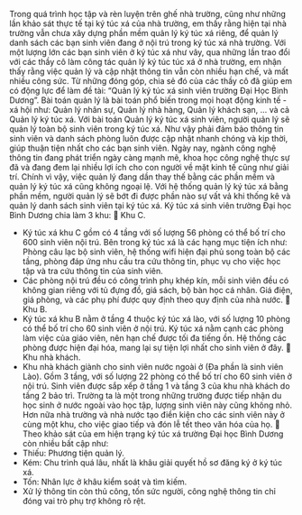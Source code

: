 Trong quá trình học tập và rèn luyện trên ghế nhà trường, cũng như những lần khảo sát thực tế tại ký túc xá của nhà trường, em thấy rằng hiện tại nhà trường vẫn chưa xây dựng phần mềm quản lý ký túc xá riêng, để quản lý danh sách các bạn sinh viên đang ở nội trú trong ký túc xá nhà trường.
Với một lượng lớn các bạn sinh viên ở ký túc xá như vây, qua những lần trao đổi với các thầy cô làm công tác quản lý ký túc túc xá ở nhà trường, em nhận thấy rằng việc quản lý và cập nhật thông tin vẫn còn nhiều hạn chế, và mất nhiều công sức.
Từ những đóng góp, chia sẻ đó của các thầy cô đã giúp em có động lực để làm đề tài: “Quản lý ký túc xá sinh viên trường Đại Học Bình Dương”.
Bài toán quản lý là bài toán phổ biến trong mọi hoạt động kinh tế - xá hội như: Quản lý nhân sự, Quản lý nhà hàng, Quản lý khách sạn, … và cả Quản lý ký túc xá.
Với bài toán Quản lý ký túc xá sinh viên, người quản lý sẽ quản lý toàn bộ sinh viên trong ký túc xá. Như vậy phải đảm bảo thông tin sinh viên và danh sách phòng luôn được cập nhật nhanh chóng và kịp thời, giúp thuận tiện nhất cho các bạn sinh viên.
Ngày nay, ngành công nghệ thông tin đang phát triển ngày càng mạnh mẽ, khoa học công nghệ thực sự đã và đang đem lại nhiều lợi ích cho con người về mặt kinh tế cũng như giải trí. Chính vì vậy, việc quản lý đang dần thay thế bằng các phần mềm và quản lý ký túc xá cũng không ngoại lệ. Với hệ thống quản lý ký túc xá bằng phần mềm, người quản lý sẽ bớt đi được phần nào sự vất vả khi thống kê và quản lý danh sách sinh viên tại ký túc xá.
Ký túc xá sinh viên trường Đại học Bình Dương chia làm 3 khu:
	Khu C.
-	Ký túc xá khu C gồm có 4 tầng với số lượng 56 phòng có thể bố trí cho 600 sinh viên nội trú. Bên trong ký túc xá là các hạng mục tiện ích như: Phòng câu lạc bộ sinh viên, hệ thống wifi hiện đại phủ song toàn bộ các tầng, phòng đáp ứng nhu cầu tra cứu thông tin, phục vụ cho việc học tập và tra cứu thông tin của sinh viên.
-	Các phòng nội trú đều có công trình phụ khép kín, mỗi sinh viên đều có không gian riêng với tủ đựng đồ, giá sách, bộ bàn học cá nhân. Giá điện, giá phòng, và các phụ phí được quy định theo quy định của nhà nước.
	Khu B.
-	Ký túc xá khu B nằm ở tầng 4 thuộc ký túc xá lào, với số lượng 10 phòng có thể bố trí cho 60 sinh viên ở nội trú. Ký túc xá nằm cạnh các phòng làm việc của giáo viên, nên hạn chế được tối đa tiếng ồn. Hệ thống các phòng được hiện đại hóa, mang lại sự tiện lợi nhất cho sinh viên ở đây.
	Khu nhà khách.
-	Khu nhà khách giành cho sinh viên nước ngoài ở (Đa phần là sinh viên Lào). Gồm 3 tầng, với số lượng 22 phòng có thể bố trí cho 60 sinh viên ở nội trú. Sinh viên được sắp xếp ở tầng 1 và tầng 3 của khu nhà khách do tầng 2 bảo trì. Trường ta là một trong những trường được tiếp nhận du học sinh ở nước ngoài vào học tập, lượng sinh viên này cũng không nhỏ. Hơn nữa nhà trường và nhà nước tạo điền kiện cho các sinh viên này ở cùng một khu, cho việc giao tiếp và đón lễ tết theo văn hóa của họ.
	Theo khảo sát của em hiện trạng ký túc xá trường Đại học Bình Dương còn nhiều bất cập như:
-	Thiếu: Phương tiện quản lý.
-	Kém: Chu trình quá lâu, nhất là khâu giải quyết hồ sơ đăng ký ở ký túc xá.
-	Tốn: Nhân lực ở khâu kiểm soát và tìm kiếm.
-	Xử lý thông tin còn thủ công, tốn sức người, công nghệ thông tin chỉ đóng vai trò phụ trợ không rõ rệt.
